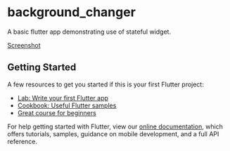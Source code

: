 # background_changer

A basic flutter app demonstrating use of stateful widget. 

[Screenshot](https://drive.google.com/file/d/1_cmBxpj-2WQbpGoLm6-dT5haRKfO-17E/view?usp=sharing)

## Getting Started

A few resources to get you started if this is your first Flutter project:

- [Lab: Write your first Flutter app](https://flutter.dev/docs/get-started/codelab)
- [Cookbook: Useful Flutter samples](https://flutter.dev/docs/cookbook)
- [Great course for beginners](https://courses.learncodeonline.in/learn//complete-flutter-course)


For help getting started with Flutter, view our
[online documentation](https://flutter.dev/docs), which offers tutorials,
samples, guidance on mobile development, and a full API reference.
